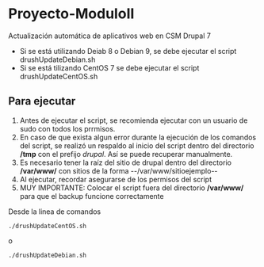 # Proyecto-ModuloII
Actualización automática de aplicativos web en CSM Drupal 7

- Si se está utilizando Deiab 8 o Debian 9, se debe ejecutar el script drushUpdateDebian.sh
- Si se está tilizando CentOS 7 se debe ejecutar el script drushUpdateCentOS.sh

## Para ejecutar 
1. Antes de ejecutar el script, se recomienda ejecutar con un usuario de sudo con todos los prrmisos.
2. En caso de que exista algun error durante la ejecución de los comandos del script, se realizó un respaldo al inicio del script
    dentro del directorio **/tmp** con el prefijo *drupal*. Así se puede recuperar manualmente.
3. Es necesario tener la raíz del sitio de drupal dentro del directorio **/var/www/** con sitios de la forma --/var/www/sitioejemplo--
4. Al ejecutar, recordar asegurarse de los permisos del script
5. MUY IMPORTANTE: Colocar el script fuera del directorio **/var/www/** para que el backup funcione correctamente

Desde la linea de comandos
```
./drushUpdateCentOS.sh
```
o
```
./drushUpdateDebian.sh
```
